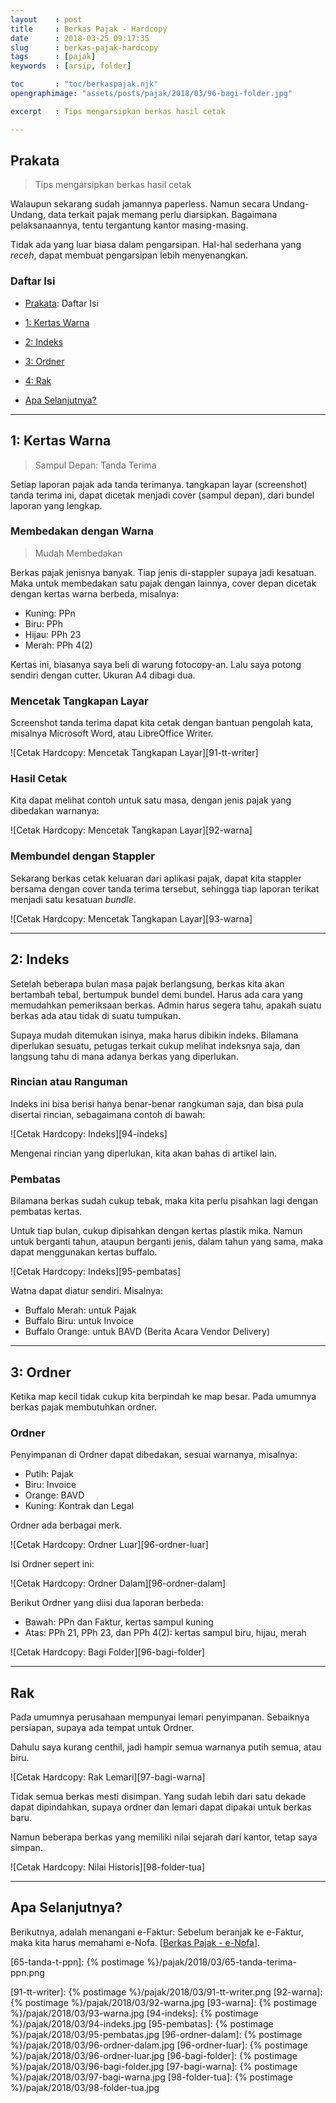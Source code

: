 ```yaml
---
layout    : post
title     : Berkas Pajak - Hardcopy
date      : 2018-03-25 09:17:35
slug      : berkas-pajak-hardcopy
tags      : [pajak]
keywords  : [arsip, folder]

toc       : "toc/berkaspajak.njk"
opengraphimage: "assets/posts/pajak/2018/03/96-bagi-folder.jpg"

excerpt   : Tips mengarsipkan berkas hasil cetak

---
```


<a name="prakata"></a>

## Prakata

> Tips mengarsipkan berkas hasil cetak

Walaupun sekarang sudah jamannya paperless.
Namun secara Undang-Undang,
data terkait pajak memang perlu diarsipkan.
Bagaimana pelaksanaannya,
tentu tergantung kantor masing-masing.

Tidak ada yang luar biasa dalam pengarsipan.
Hal-hal sederhana yang _receh_,
dapat membuat pengarsipan lebih menyenangkan.

### Daftar Isi

* [Prakata](#prakata): Daftar Isi

* [1: Kertas Warna](#warna)

* [2: Indeks](#indeks)

* [3: Ordner](#ordner)

* [4: Rak](#rak)

* [Apa Selanjutnya?](#selanjutnya)

-- -- --

<a name="warna"></a>

## 1: Kertas Warna

> Sampul Depan: Tanda Terima

Setiap laporan pajak ada tanda terimanya.
tangkapan layar (screenshot) tanda terima ini,
dapat dicetak menjadi cover (sampul depan),
dari bundel laporan yang lengkap.

### Membedakan dengan Warna

> Mudah Membedakan

Berkas pajak jenisnya banyak.
Tiap jenis di-stappler supaya jadi kesatuan.
Maka untuk membedakan satu pajak dengan lainnya,
cover depan dicetak dengan kertas warna berbeda, misalnya:

* Kuning: PPn
* Biru: PPh
* Hijau: PPh 23
* Merah: PPh 4(2)

Kertas ini, biasanya saya beli di warung fotocopy-an.
Lalu saya potong sendiri dengan cutter.
Ukuran A4 dibagi dua.

### Mencetak Tangkapan Layar

Screenshot tanda terima dapat kita cetak dengan bantuan
pengolah kata, misalnya Microsoft Word, atau LibreOffice Writer.

![Cetak Hardcopy: Mencetak Tangkapan Layar][91-tt-writer]

### Hasil Cetak

Kita dapat melihat contoh untuk satu masa,
dengan jenis pajak yang dibedakan warnanya:

![Cetak Hardcopy: Mencetak Tangkapan Layar][92-warna]

### Membundel dengan Stappler

Sekarang berkas cetak keluaran dari aplikasi pajak,
dapat kita stappler bersama dengan cover tanda terima tersebut,
sehingga tiap laporan terikat menjadi satu kesatuan _bundle_.

![Cetak Hardcopy: Mencetak Tangkapan Layar][93-warna]

-- -- --

<a name="indeks"></a>

## 2: Indeks

Setelah beberapa bulan masa pajak berlangsung,
berkas kita akan bertambah tebal,
bertumpuk bundel demi bundel.
Harus ada cara yang memudahkan pemeriksaan berkas.
Admin harus segera tahu,
apakah suatu berkas ada atau tidak di suatu tumpukan.

Supaya mudah ditemukan isinya,
maka harus dibikin indeks.
Bilamana diperlukan sesuatu,
petugas terkait cukup melihat indeksnya saja,
dan langsung tahu di mana adanya berkas yang diperlukan.

### Rincian atau Ranguman

Indeks ini bisa berisi hanya benar-benar rangkuman saja,
dan bisa pula disertai rincian,
sebagaimana contoh di bawah:

![Cetak Hardcopy: Indeks][94-indeks]

Mengenai rincian yang diperlukan,
kita akan bahas di artikel lain.

### Pembatas

Bilamana berkas sudah cukup tebak,
maka kita perlu pisahkan lagi dengan pembatas kertas.

Untuk tiap bulan, cukup dipisahkan dengan kertas plastik mika.
Namun untuk berganti tahun,
ataupun berganti jenis, dalam tahun yang sama,
maka dapat menggunakan kertas buffalo.

![Cetak Hardcopy: Indeks][95-pembatas]

Watna dapat diatur sendiri. Misalnya:
* Buffalo Merah: untuk Pajak
* Buffalo Biru: untuk Invoice
* Buffalo Orange: untuk BAVD (Berita Acara Vendor Delivery)

-- -- --

<a name="ordner"></a>

## 3: Ordner

Ketika map kecil tidak cukup kita berpindah ke map besar.
Pada umumnya berkas pajak membutuhkan ordner.

### Ordner

Penyimpanan di Ordner dapat dibedakan,
sesuai warnanya, misalnya:
* Putih: Pajak
* Biru: Invoice
* Orange: BAVD
* Kuning: Kontrak dan Legal

Ordner ada berbagai merk.

![Cetak Hardcopy: Ordner Luar][96-ordner-luar]

Isi Ordner sepert ini:

![Cetak Hardcopy: Ordner Dalam][96-ordner-dalam]

Berikut Ordner yang diisi dua laporan berbeda:
* Bawah: PPn dan Faktur, kertas sampul kuning
* Atas: PPh 21, PPh 23, dan PPh 4(2): kertas sampul biru, hijau, merah

![Cetak Hardcopy: Bagi Folder][96-bagi-folder]

-- -- --

<a name="4: Rak"></a>

## Rak

Pada umumnya perusahaan mempunyai lemari penyimpanan.
Sebaiknya persiapan, supaya ada tempat untuk Ordner.

Dahulu saya kurang centhil,
jadi hampir semua warnanya putih semua, atau biru.

![Cetak Hardcopy: Rak Lemari][97-bagi-warna]

Tidak semua berkas mesti disimpan.
Yang sudah lebih dari satu dekade dapat dipindahkan,
supaya ordner dan lemari dapat dipakai untuk berkas baru.

Namun beberapa berkas yang memiliki nilai sejarah dari kantor,
tetap saya simpan.

![Cetak Hardcopy: Nilai Historis][98-folder-tua]

-- -- --

<a name="selanjutnya"></a>

## Apa Selanjutnya?

Berikutnya, adalah menangani e-Faktur:
Sebelum beranjak ke e-Faktur,
maka kita harus memahami e-Nofa.
[[Berkas Pajak - e-Nofa][local-whats-next]].

[//]: <> ( -- -- -- links below -- -- -- )

[local-whats-next]:     /pajak/2019/05/01/berkas-pajak-enofa.html

[65-tanda-t-ppn]:       {% postimage %}/pajak/2018/03/65-tanda-terima-ppn.png

[91-tt-writer]:         {% postimage %}/pajak/2018/03/91-tt-writer.png
[92-warna]:             {% postimage %}/pajak/2018/03/92-warna.jpg
[93-warna]:             {% postimage %}/pajak/2018/03/93-warna.jpg
[94-indeks]:            {% postimage %}/pajak/2018/03/94-indeks.jpg
[95-pembatas]:          {% postimage %}/pajak/2018/03/95-pembatas.jpg
[96-ordner-dalam]:      {% postimage %}/pajak/2018/03/96-ordner-dalam.jpg
[96-ordner-luar]:       {% postimage %}/pajak/2018/03/96-ordner-luar.jpg
[96-bagi-folder]:       {% postimage %}/pajak/2018/03/96-bagi-folder.jpg
[97-bagi-warna]:        {% postimage %}/pajak/2018/03/97-bagi-warna.jpg
[98-folder-tua]:        {% postimage %}/pajak/2018/03/98-folder-tua.jpg
